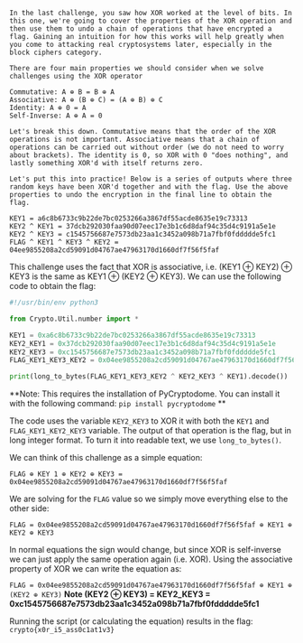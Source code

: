 ```
In the last challenge, you saw how XOR worked at the level of bits. In this one, we're going to cover the properties of the XOR operation and then use them to undo a chain of operations that have encrypted a flag. Gaining an intuition for how this works will help greatly when you come to attacking real cryptosystems later, especially in the block ciphers category.  
  
There are four main properties we should consider when we solve challenges using the XOR operator  
  
Commutative: A ⊕ B = B ⊕ A  
Associative: A ⊕ (B ⊕ C) = (A ⊕ B) ⊕ C  
Identity: A ⊕ 0 = A  
Self-Inverse: A ⊕ A = 0  
  
Let's break this down. Commutative means that the order of the XOR operations is not important. Associative means that a chain of operations can be carried out without order (we do not need to worry about brackets). The identity is 0, so XOR with 0 "does nothing", and lastly something XOR'd with itself returns zero.  
  
Let's put this into practice! Below is a series of outputs where three random keys have been XOR'd together and with the flag. Use the above properties to undo the encryption in the final line to obtain the flag.  
  
KEY1 = a6c8b6733c9b22de7bc0253266a3867df55acde8635e19c73313  
KEY2 ^ KEY1 = 37dcb292030faa90d07eec17e3b1c6d8daf94c35d4c9191a5e1e  
KEY2 ^ KEY3 = c1545756687e7573db23aa1c3452a098b71a7fbf0fddddde5fc1  
FLAG ^ KEY1 ^ KEY3 ^ KEY2 = 04ee9855208a2cd59091d04767ae47963170d1660df7f56f5faf
```

This challenge uses the fact that XOR is associative, i.e. (KEY1 ⊕ KEY2) ⊕ KEY3 is the same as KEY1 ⊕ (KEY2 ⊕ KEY3). We can use the following code to obtain the flag:

```python
#!/usr/bin/env python3

from Crypto.Util.number import *

KEY1 = 0xa6c8b6733c9b22de7bc0253266a3867df55acde8635e19c73313
KEY2_KEY1 = 0x37dcb292030faa90d07eec17e3b1c6d8daf94c35d4c9191a5e1e
KEY2_KEY3 = 0xc1545756687e7573db23aa1c3452a098b71a7fbf0fddddde5fc1
FLAG_KEY1_KEY3_KEY2 = 0x04ee9855208a2cd59091d04767ae47963170d1660df7f56f5faf

print(long_to_bytes(FLAG_KEY1_KEY3_KEY2 ^ KEY2_KEY3 ^ KEY1).decode())
```

**Note: This requires the installation of PyCryptodome. You can install it with the following command: `pip install pycryptodome` **

The code uses the variable `KEY2_KEY3` to XOR it with both the `KEY1`  and `FLAG_KEY1_KEY2_KEY3` variable. The output of that operation is the flag, but in long integer format. To turn it into readable text, we use `long_to_bytes()`.

We can think of this challenge as a simple equation:

`FLAG ⊕ KEY 1 ⊕ KEY2 ⊕ KEY3 = 0x04ee9855208a2cd59091d04767ae47963170d1660df7f56f5faf`

We are solving for the `FLAG` value so we simply move everything else to the other side:

`FLAG = 0x04ee9855208a2cd59091d04767ae47963170d1660df7f56f5faf ⊕ KEY1 ⊕ KEY2 ⊕ KEY3`

In normal equations the sign would change, but since XOR is self-inverse we can just apply the same operation again (i.e. XOR). Using the associative property of XOR we can write the equation as:

`FLAG = 0x04ee9855208a2cd59091d04767ae47963170d1660df7f56f5faf ⊕ KEY1 ⊕ (KEY2 ⊕ KEY3)`    **Note (KEY2 ⊕ KEY3) = KEY2_KEY3 = 0xc1545756687e7573db23aa1c3452a098b71a7fbf0fddddde5fc1**

Running the script (or calculating the equation) results in the flag: `crypto{x0r_i5_ass0c1at1v3}`